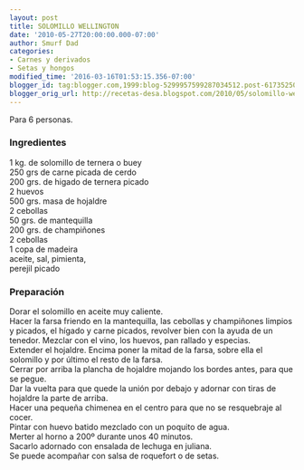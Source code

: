 ```yaml
---
layout: post
title: SOLOMILLO WELLINGTON
date: '2010-05-27T20:00:00.000-07:00'
author: Smurf Dad
categories:
- Carnes y derivados
- Setas y hongos
modified_time: '2016-03-16T01:53:15.356-07:00'
blogger_id: tag:blogger.com,1999:blog-5299957599287034512.post-6173525034505449905
blogger_orig_url: http://recetas-desa.blogspot.com/2010/05/solomillo-wellington.html
---
```


Para 6 personas.<br><h3>Ingredientes</h3><p>1 kg. de solomillo de ternera o buey<br/>250 grs de carne picada de cerdo<br/>200 grs. de higado de ternera picado<br/>2 huevos<br/>500 grs. masa de hojaldre<br/>2 cebollas<br/>50 grs. de mantequilla<br/>200 grs. de champi&ntilde;ones<br/>2 cebollas<br/>1 copa de madeira<br/>aceite, sal, pimienta,<br/>perejil picado</p><h3>Preparaci&oacute;n</h3><p>Dorar el solomillo en aceite muy caliente.<br/>Hacer la farsa friendo en la mantequilla, las cebollas y champi&ntilde;ones limpios y picados, el h&iacute;gado y carne picados, revolver bien con la ayuda de un tenedor. Mezclar con el vino, los huevos, pan rallado y especias.<br/>Extender el hojaldre. Encima poner la mitad de la farsa, sobre ella el solomillo y por &uacute;ltimo el resto de la farsa.<br/>Cerrar por arriba la plancha de hojaldre mojando los bordes antes, para que se pegue.<br/>Dar la vuelta para que quede la uni&oacute;n por debajo y adornar con tiras de hojaldre la parte de arriba.<br/>Hacer una peque&ntilde;a chimenea en el centro para que no se resquebraje al cocer.<br/>Pintar con huevo batido mezclado con un poquito de agua.<br/>Merter al horno a 200&ordm; durante unos 40 minutos.<br/>Sacarlo adornado con ensalada de lechuga en juliana.<br/>Se puede acompa&ntilde;ar con salsa de roquefort o de setas.</p>
